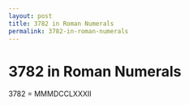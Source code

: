 ```yaml
---
layout: post
title: 3782 in Roman Numerals
permalink: 3782-in-roman-numerals
---
```


# 3782 in Roman Numerals

3782 = MMMDCCLXXXII
